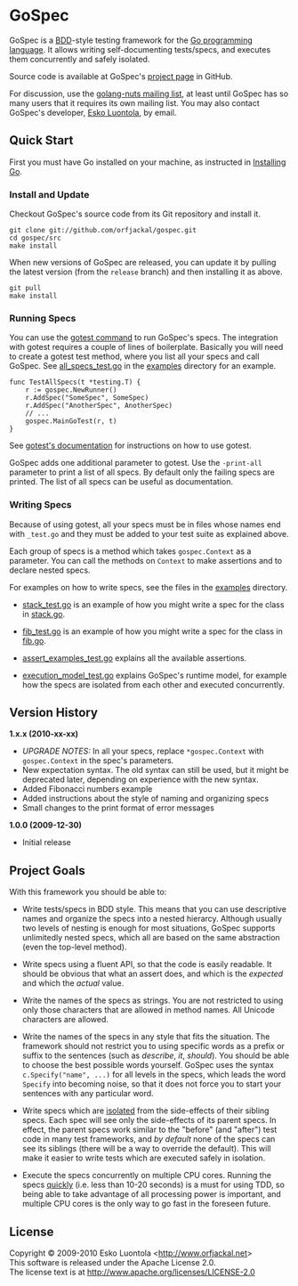 
GoSpec
======

GoSpec is a [BDD](http://dannorth.net/introducing-bdd)-style testing framework for the [Go programming language](http://golang.org/). It allows writing self-documenting tests/specs, and executes them concurrently and safely isolated.

Source code is available at GoSpec's [project page](http://github.com/orfjackal/gospec) in GitHub.

For discussion, use the [golang-nuts mailing list](http://groups.google.com/group/golang-nuts), at least until GoSpec has so many users that it requires its own mailing list. You may also contact GoSpec's developer, [Esko Luontola](http://github.com/orfjackal), by email.


Quick Start
-----------

First you must have Go installed on your machine, as instructed in [Installing Go](http://golang.org/doc/install.html).


### Install and Update

Checkout GoSpec's source code from its Git repository and install it.

    git clone git://github.com/orfjackal/gospec.git
    cd gospec/src
    make install

When new versions of GoSpec are released, you can update it by pulling the latest version (from the `release` branch) and then installing it as above.

    git pull
    make install


### Running Specs

You can use the [gotest command](http://golang.org/cmd/gotest/) to run GoSpec's specs. The integration with gotest requires a couple of lines of boilerplate. Basically you will need to create a gotest test method, where you list all your specs and call GoSpec. See [all_specs_test.go] in the [examples] directory for an example.

    func TestAllSpecs(t *testing.T) {
        r := gospec.NewRunner()
        r.AddSpec("SomeSpec", SomeSpec)
        r.AddSpec("AnotherSpec", AnotherSpec)
        // ...
        gospec.MainGoTest(r, t)
    }

See [gotest's documentation](http://golang.org/doc/code.html#Testing) for instructions on how to use gotest.

GoSpec adds one additional parameter to gotest. Use the `-print-all` parameter to print a list of all specs. By default only the failing specs are printed. The list of all specs can be useful as documentation.


### Writing Specs

Because of using gotest, all your specs must be in files whose names end with `_test.go` and they must be added to your test suite as explained above.

Each group of specs is a method which takes `gospec.Context` as a parameter. You can call the methods on `Context` to make assertions and to declare nested specs.

For examples on how to write specs, see the files in the [examples] directory.

- [stack_test.go] is an example of how you might write a spec for the class in [stack.go].

- [fib_test.go] is an example of how you might write a spec for the class in [fib.go].

- [assert_examples_test.go] explains all the available assertions.

- [execution_model_test.go] explains GoSpec's runtime model, for example how the specs are isolated from each other and executed concurrently.


[examples]:                http://github.com/orfjackal/gospec/tree/gospec-1.x.x/examples/
[all_specs_test.go]:       http://github.com/orfjackal/gospec/blob/gospec-1.x.x/examples/all_specs_test.go
[stack.go]:                http://github.com/orfjackal/gospec/blob/gospec-1.x.x/examples/stack.go
[stack_test.go]:           http://github.com/orfjackal/gospec/blob/gospec-1.x.x/examples/stack_test.go
[fib.go]:                  http://github.com/orfjackal/gospec/blob/gospec-1.x.x/examples/fib.go
[fib_test.go]:             http://github.com/orfjackal/gospec/blob/gospec-1.x.x/examples/fib_test.go
[assert_examples_test.go]: http://github.com/orfjackal/gospec/blob/gospec-1.x.x/examples/assert_examples_test.go
[execution_model_test.go]: http://github.com/orfjackal/gospec/blob/gospec-1.x.x/examples/execution_model_test.go


Version History
---------------

**1.x.x (2010-xx-xx)**

- *UPGRADE NOTES:* In all your specs, replace `*gospec.Context` with `gospec.Context` in the spec's parameters.
- New expectation syntax. The old syntax can still be used, but it might be deprecated later, depending on experience with the new syntax.
- Added Fibonacci numbers example
- Added instructions about the style of naming and organizing specs
- Small changes to the print format of error messages

**1.0.0 (2009-12-30)**

- Initial release


Project Goals
-------------

With this framework you should be able to:

- Write tests/specs in BDD style. This means that you can use descriptive names and organize the specs into a nested hierarcy. Although usually two levels of nesting is enough for most situations, GoSpec supports unlimitedly nested specs, which all are based on the same abstraction (even the top-level method).

- Write specs using a fluent API, so that the code is easily readable. It should be obvious that what an assert does, and which is the *expected* and which the *actual* value.

- Write the names of the specs as strings. You are not restricted to using only those characters that are allowed in method names. All Unicode characters are allowed.

- Write the names of the specs in any style that fits the situation. The framework should not restrict you to using specific words as a prefix or suffix to the sentences (such as *describe*, *it*, *should*). You should be able to choose the best possible words yourself. GoSpec uses the syntax `c.Specify("name", ...)` for all levels in the specs, which leads the word `Specify` into becoming noise, so that it does not force you to start your sentences with any particular word.

- Write specs which are [isolated](http://agileinaflash.blogspot.com/2009/02/first.html) from the side-effects of their sibling specs. Each spec will see only the side-effects of its parent specs. In effect, the parent specs work similar to the "before" (and "after") test code in many test frameworks, and *by default* none of the specs can see its siblings (there will be a way to override the default). This will make it easier to write tests which are executed safely in isolation.

- Execute the specs concurrently on multiple CPU cores. Running the specs [quickly](http://agileinaflash.blogspot.com/2009/02/first.html) (i.e. less than 10-20 seconds) is a must for using TDD, so being able to take advantage of all processing power is important, and multiple CPU cores is the only way to go fast in the foreseen future.


License
-------

Copyright © 2009-2010 Esko Luontola <<http://www.orfjackal.net>>  
This software is released under the Apache License 2.0.  
The license text is at <http://www.apache.org/licenses/LICENSE-2.0>
